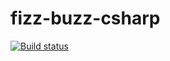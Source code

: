 # fizz-buzz-csharp
[![Build status](https://ci.appveyor.com/api/projects/status/6jlsnrl0extbycr4/branch/master?svg=true)](https://ci.appveyor.com/project/tknhs/fizz-buzz-csharp/branch/master)

